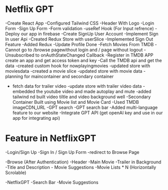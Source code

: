 # Netflix GPT

-Create React App
-Configured Tailwind CSS
-Header With Logo
-Login Form 
-Sign Up Form 
-Form validation
-useRef Hook (For Input refrence)
-Deploy our app in firebase
-Create SignUp User Account
-Implement Sign In  user Api
-Created Redux Store with userSlice
-Implemented Sign Out Feature
-Added Redux
-Update Profile Done
-Fetch Movies From TMDB
-Cannot go to /browse pagewithout login and / page    without logout
-Unsubscribed to onAuthStateChanged Callback
-Register in TMDB APP create an app and get access token and key
-Call the TMDB api and get the data
-created custom hook for nowplayingmovies
-updated store with moviesdata
-created a movie slice
-updated store with movie data
-planning for maincontainer and secondary container
- fetch data for trailer video
-update store with trailer video data
-embedded the youtube video and made autoplay and mute
-added tailwind nd built video tiltle and video background well
-Secondary Container Built using Movie list and Movie Card
-Used TMDB imageCDN_URL 
-GPT search 
-GPT search bar
-Added multi-language feature to our website
-Integrate GPT API (get openAI key and use in our app for integrating api)


# Feature in NetflixGPT
-Login/Sign Up
    -Sign In / Sign Up Form
    -redirect to Browse Page
     
-Browse (After Authentication)
    -Header
    -Main Movie
        -Trailer in Background
        -Title and Description
        - Movie Suggestions
            -Movie Lists * N (Horizontally Scrolable)

-NetflixGPT 
    -Search Bar
    -Movie Suggestions